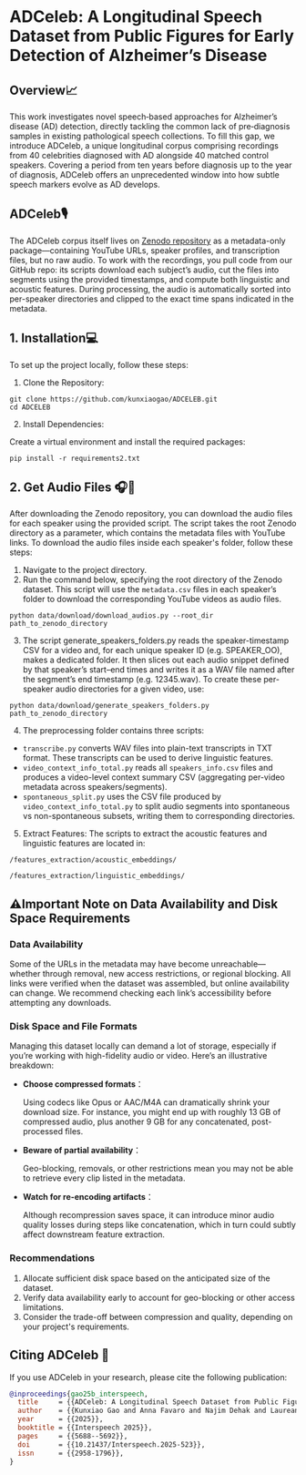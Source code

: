 # ADCeleb: A Longitudinal Speech Dataset from Public Figures for Early Detection of Alzheimer’s Disease
## Overview📈
This work investigates novel speech‐based approaches for Alzheimer’s disease (AD) detection, directly tackling the common lack of pre‐diagnosis samples in existing pathological speech collections. To fill this gap, we introduce ADCeleb, a unique longitudinal corpus comprising recordings from 40 celebrities diagnosed with AD alongside 40 matched control speakers. Covering a period from ten years before diagnosis up to the year of diagnosis, ADCeleb offers an unprecedented window into how subtle speech markers evolve as AD develops.
## ADCeleb🎙️
The ADCeleb corpus itself lives on [Zenodo repository](https://zenodo.org/records/15515841) as a metadata-only package—containing YouTube URLs, speaker profiles, and transcription files, but no raw audio. To work with the recordings, you pull code from our GitHub repo: its scripts download each subject’s audio, cut the files into segments using the provided timestamps, and compute both linguistic and acoustic features. During processing, the audio is automatically sorted into per-speaker directories and clipped to the exact time spans indicated in the metadata.

## 1. Installation️💻
To set up the project locally, follow these steps:

  1. Clone the Repository:
  
    git clone https://github.com/kunxiaogao/ADCELEB.git
    cd ADCELEB

  2. Install Dependencies:

  Create a virtual environment and install the required packages:

    pip install -r requirements2.txt

## 2. Get Audio Files 🎧🎵
After downloading the Zenodo repository, you can download the audio files for each speaker using the provided script. The script takes the root Zenodo directory as a parameter, which contains the metadata files with YouTube links. To download the audio files inside each speaker's folder, follow these steps:
  1. Navigate to the project directory.
  2. Run the command below, specifying the root directory of the Zenodo dataset. This script will use the ```metadata.csv``` files in each speaker’s folder to download the corresponding YouTube videos as audio files.
     
    python data/download/download_audios.py --root_dir path_to_zenodo_directory
    
  3. The script generate_speakers_folders.py reads the speaker-timestamp CSV for a video and, for each unique speaker ID (e.g. SPEAKER_OO), makes a dedicated folder. It then slices out each audio snippet defined by that speaker’s start–end times and writes it as a WAV file named after the segment’s end timestamp (e.g. 12345.wav). To create these per-speaker audio directories for a given video, use:
    
    python data/download/generate_speakers_folders.py path_to_zenodo_directory
  4. The preprocessing folder contains three scripts:

  - `transcribe.py` converts WAV files into plain-text transcripts in TXT format. These transcripts can be used to derive linguistic features.
  - `video_context_info_total.py` reads all `speakers_info.csv` files and produces a video-level context summary CSV (aggregating per-video metadata across speakers/segments).
  - `spontaneous_split.py` uses the CSV file produced by `video_context_info_total.py` to split audio segments into spontaneous vs non-spontaneous subsets, writing them to corresponding directories.
  5. Extract Features: The scripts to extract the acoustic features and linguistic features are located in:

  ```
  /features_extraction/acoustic_embeddings/
  ```
  ```
  /features_extraction/linguistic_embeddings/
  ```

## ⚠️Important Note on Data Availability and Disk Space Requirements
### Data Availability
Some of the URLs in the metadata may have become unreachable—whether through removal, new access restrictions, or regional blocking. All links were verified when the dataset was assembled, but online availability can change. We recommend checking each link’s accessibility before attempting any downloads.
### Disk Space and File Formats
Managing this dataset locally can demand a lot of storage, especially if you’re working with high-fidelity audio or video. Here’s an illustrative breakdown:
- **Choose compressed formats**：

  Using codecs like Opus or AAC/M4A can dramatically shrink your download size. For instance, you might end up with roughly 13 GB of compressed audio, plus another 9 GB for any concatenated, post-processed files.
- **Beware of partial availability**：

  Geo-blocking, removals, or other restrictions mean you may not be able to retrieve every clip listed in the metadata.
- **Watch for re-encoding artifacts**：

  Although recompression saves space, it can introduce minor audio quality losses during steps like concatenation, which in turn could subtly affect downstream feature extraction.

### Recommendations
  1. Allocate sufficient disk space based on the anticipated size of the dataset.
  2. Verify data availability early to account for geo-blocking or other access limitations.
  3. Consider the trade-off between compression and quality, depending on your project's requirements.

## Citing ADCeleb 📖
If you use ADCeleb in your research, please cite the following publication:

```bibtex
@inproceedings{gao25b_interspeech,
  title     = {{ADCeleb: A Longitudinal Speech Dataset from Public Figures for Early Detection of Alzheimer’s Disease}},
  author    = {{Kunxiao Gao and Anna Favaro and Najim Dehak and Laureano Moro Velazquez}},
  year      = {{2025}},
  booktitle = {{Interspeech 2025}},
  pages     = {{5688--5692}},
  doi       = {{10.21437/Interspeech.2025-523}},
  issn      = {{2958-1796}},
}
```









